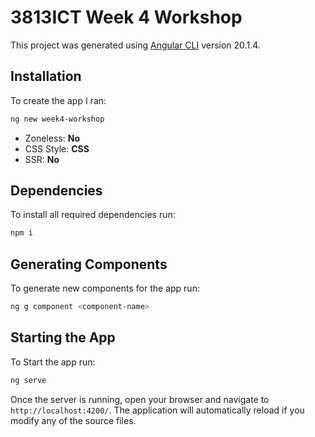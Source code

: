 # 3813ICT Week 4 Workshop

This project was generated using [Angular CLI](https://github.com/angular/angular-cli) version 20.1.4.

## Installation

To create the app I ran:

```bash
ng new week4-workshop
```
* Zoneless: **No**
* CSS Style: **CSS**
* SSR: **No**

## Dependencies

To install all required dependencies run:

```bash
npm i
```

## Generating Components

To generate new components for the app run:

```bash
ng g component <component-name>
```

## Starting the App

To Start the app run:

```bash
ng serve
```

Once the server is running, open your browser and navigate to `http://localhost:4200/`. The application will automatically reload if you modify any of the source files.
